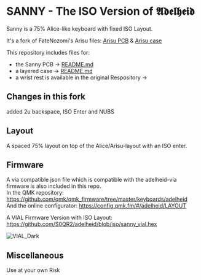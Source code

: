 # SANNY - The ISO Version of 𝕬𝖉𝖊𝖑𝖍𝖊𝖎𝖉

Sanny is a 75% Alice-like keyboard with fixed ISO Layout.

It's a fork of FateNozomi's Arisu files: [Arisu PCB](https://github.com/FateNozomi/arisu-pcb) &amp; [Arisu case](https://github.com/FateNozomi/arisu-case)

This repository includes files for:

- the Sanny PCB &rarr; [README.md](./pcb/README.md)
- a layered case &rarr; [README.md](./case/README.md)
- a wrist rest is available in the original Respository &rarr;

## Changes in this fork

added 2u backspace, ISO Enter and NUBS

## Layout

A spaced 75% layout on top of the Alice/Arisu-layout with an ISO enter.

## Firmware

A via compatible json file which is compatible with the adelheid-via firmware is also included in this repo.  
In the QMK repository: <https://github.com/qmk/qmk_firmware/tree/master/keyboards/adelheid>  
And the online configurator: https://config.qmk.fm/#/adelheid/LAYOUT

A VIAL Firmware Version with ISO Layout: https://github.com/S0QR2/adelheid/blob/iso/sanny_vial.hex

![VIAL_Dark](https://user-images.githubusercontent.com/29768692/160615138-ca435132-12b3-4da5-87c8-0a2e85f16dd7.JPG)

## Miscellaneous

Use at your own Risk
